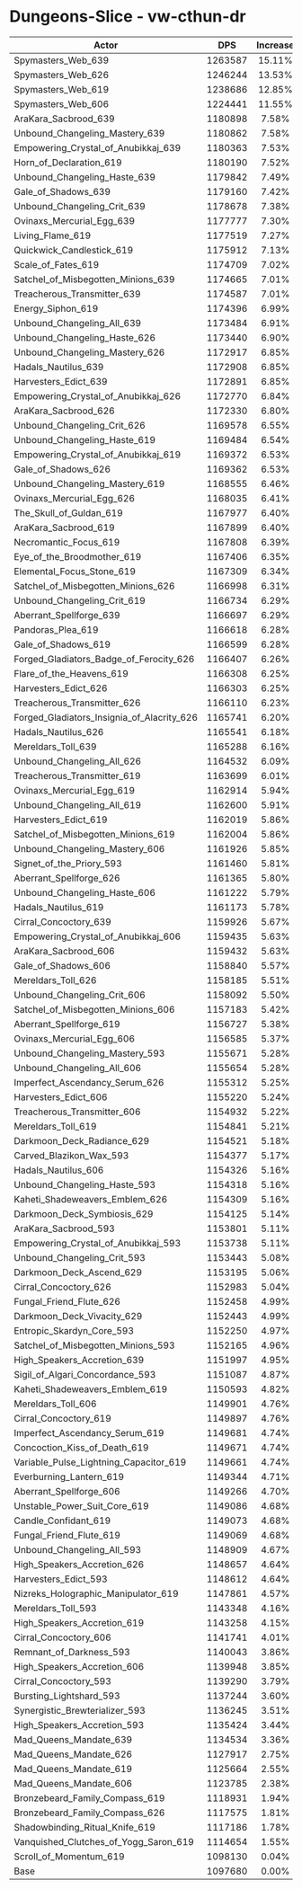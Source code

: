 # Dungeons-Slice - vw-cthun-dr
| Actor | DPS | Increase |
|---|:---:|:---:|
|Spymasters_Web_639|1263587|15.11%|
|Spymasters_Web_626|1246244|13.53%|
|Spymasters_Web_619|1238686|12.85%|
|Spymasters_Web_606|1224441|11.55%|
|AraKara_Sacbrood_639|1180898|7.58%|
|Unbound_Changeling_Mastery_639|1180862|7.58%|
|Empowering_Crystal_of_Anubikkaj_639|1180363|7.53%|
|Horn_of_Declaration_619|1180190|7.52%|
|Unbound_Changeling_Haste_639|1179842|7.49%|
|Gale_of_Shadows_639|1179160|7.42%|
|Unbound_Changeling_Crit_639|1178678|7.38%|
|Ovinaxs_Mercurial_Egg_639|1177777|7.30%|
|Living_Flame_619|1177519|7.27%|
|Quickwick_Candlestick_619|1175912|7.13%|
|Scale_of_Fates_619|1174709|7.02%|
|Satchel_of_Misbegotten_Minions_639|1174665|7.01%|
|Treacherous_Transmitter_639|1174587|7.01%|
|Energy_Siphon_619|1174396|6.99%|
|Unbound_Changeling_All_639|1173484|6.91%|
|Unbound_Changeling_Haste_626|1173440|6.90%|
|Unbound_Changeling_Mastery_626|1172917|6.85%|
|Hadals_Nautilus_639|1172908|6.85%|
|Harvesters_Edict_639|1172891|6.85%|
|Empowering_Crystal_of_Anubikkaj_626|1172770|6.84%|
|AraKara_Sacbrood_626|1172330|6.80%|
|Unbound_Changeling_Crit_626|1169578|6.55%|
|Unbound_Changeling_Haste_619|1169484|6.54%|
|Empowering_Crystal_of_Anubikkaj_619|1169372|6.53%|
|Gale_of_Shadows_626|1169362|6.53%|
|Unbound_Changeling_Mastery_619|1168555|6.46%|
|Ovinaxs_Mercurial_Egg_626|1168035|6.41%|
|The_Skull_of_Guldan_619|1167977|6.40%|
|AraKara_Sacbrood_619|1167899|6.40%|
|Necromantic_Focus_619|1167808|6.39%|
|Eye_of_the_Broodmother_619|1167406|6.35%|
|Elemental_Focus_Stone_619|1167309|6.34%|
|Satchel_of_Misbegotten_Minions_626|1166998|6.31%|
|Unbound_Changeling_Crit_619|1166734|6.29%|
|Aberrant_Spellforge_639|1166697|6.29%|
|Pandoras_Plea_619|1166618|6.28%|
|Gale_of_Shadows_619|1166599|6.28%|
|Forged_Gladiators_Badge_of_Ferocity_626|1166407|6.26%|
|Flare_of_the_Heavens_619|1166308|6.25%|
|Harvesters_Edict_626|1166303|6.25%|
|Treacherous_Transmitter_626|1166110|6.23%|
|Forged_Gladiators_Insignia_of_Alacrity_626|1165741|6.20%|
|Hadals_Nautilus_626|1165541|6.18%|
|Mereldars_Toll_639|1165288|6.16%|
|Unbound_Changeling_All_626|1164532|6.09%|
|Treacherous_Transmitter_619|1163699|6.01%|
|Ovinaxs_Mercurial_Egg_619|1162914|5.94%|
|Unbound_Changeling_All_619|1162600|5.91%|
|Harvesters_Edict_619|1162019|5.86%|
|Satchel_of_Misbegotten_Minions_619|1162004|5.86%|
|Unbound_Changeling_Mastery_606|1161926|5.85%|
|Signet_of_the_Priory_593|1161460|5.81%|
|Aberrant_Spellforge_626|1161365|5.80%|
|Unbound_Changeling_Haste_606|1161222|5.79%|
|Hadals_Nautilus_619|1161173|5.78%|
|Cirral_Concoctory_639|1159926|5.67%|
|Empowering_Crystal_of_Anubikkaj_606|1159435|5.63%|
|AraKara_Sacbrood_606|1159432|5.63%|
|Gale_of_Shadows_606|1158840|5.57%|
|Mereldars_Toll_626|1158185|5.51%|
|Unbound_Changeling_Crit_606|1158092|5.50%|
|Satchel_of_Misbegotten_Minions_606|1157183|5.42%|
|Aberrant_Spellforge_619|1156727|5.38%|
|Ovinaxs_Mercurial_Egg_606|1156585|5.37%|
|Unbound_Changeling_Mastery_593|1155671|5.28%|
|Unbound_Changeling_All_606|1155654|5.28%|
|Imperfect_Ascendancy_Serum_626|1155312|5.25%|
|Harvesters_Edict_606|1155220|5.24%|
|Treacherous_Transmitter_606|1154932|5.22%|
|Mereldars_Toll_619|1154841|5.21%|
|Darkmoon_Deck_Radiance_629|1154521|5.18%|
|Carved_Blazikon_Wax_593|1154377|5.17%|
|Hadals_Nautilus_606|1154326|5.16%|
|Unbound_Changeling_Haste_593|1154318|5.16%|
|Kaheti_Shadeweavers_Emblem_626|1154309|5.16%|
|Darkmoon_Deck_Symbiosis_629|1154125|5.14%|
|AraKara_Sacbrood_593|1153801|5.11%|
|Empowering_Crystal_of_Anubikkaj_593|1153738|5.11%|
|Unbound_Changeling_Crit_593|1153443|5.08%|
|Darkmoon_Deck_Ascend_629|1153195|5.06%|
|Cirral_Concoctory_626|1152983|5.04%|
|Fungal_Friend_Flute_626|1152458|4.99%|
|Darkmoon_Deck_Vivacity_629|1152443|4.99%|
|Entropic_Skardyn_Core_593|1152250|4.97%|
|Satchel_of_Misbegotten_Minions_593|1152165|4.96%|
|High_Speakers_Accretion_639|1151997|4.95%|
|Sigil_of_Algari_Concordance_593|1151087|4.87%|
|Kaheti_Shadeweavers_Emblem_619|1150593|4.82%|
|Mereldars_Toll_606|1149901|4.76%|
|Cirral_Concoctory_619|1149897|4.76%|
|Imperfect_Ascendancy_Serum_619|1149681|4.74%|
|Concoction_Kiss_of_Death_619|1149671|4.74%|
|Variable_Pulse_Lightning_Capacitor_619|1149661|4.74%|
|Everburning_Lantern_619|1149344|4.71%|
|Aberrant_Spellforge_606|1149266|4.70%|
|Unstable_Power_Suit_Core_619|1149086|4.68%|
|Candle_Confidant_619|1149073|4.68%|
|Fungal_Friend_Flute_619|1149069|4.68%|
|Unbound_Changeling_All_593|1148909|4.67%|
|High_Speakers_Accretion_626|1148657|4.64%|
|Harvesters_Edict_593|1148612|4.64%|
|Nizreks_Holographic_Manipulator_619|1147861|4.57%|
|Mereldars_Toll_593|1143348|4.16%|
|High_Speakers_Accretion_619|1143258|4.15%|
|Cirral_Concoctory_606|1141741|4.01%|
|Remnant_of_Darkness_593|1140043|3.86%|
|High_Speakers_Accretion_606|1139948|3.85%|
|Cirral_Concoctory_593|1139290|3.79%|
|Bursting_Lightshard_593|1137244|3.60%|
|Synergistic_Brewterializer_593|1136245|3.51%|
|High_Speakers_Accretion_593|1135424|3.44%|
|Mad_Queens_Mandate_639|1134534|3.36%|
|Mad_Queens_Mandate_626|1127917|2.75%|
|Mad_Queens_Mandate_619|1125664|2.55%|
|Mad_Queens_Mandate_606|1123785|2.38%|
|Bronzebeard_Family_Compass_619|1118931|1.94%|
|Bronzebeard_Family_Compass_626|1117575|1.81%|
|Shadowbinding_Ritual_Knife_619|1117186|1.78%|
|Vanquished_Clutches_of_Yogg_Saron_619|1114654|1.55%|
|Scroll_of_Momentum_619|1098130|0.04%|
|Base|1097680|0.00%|
